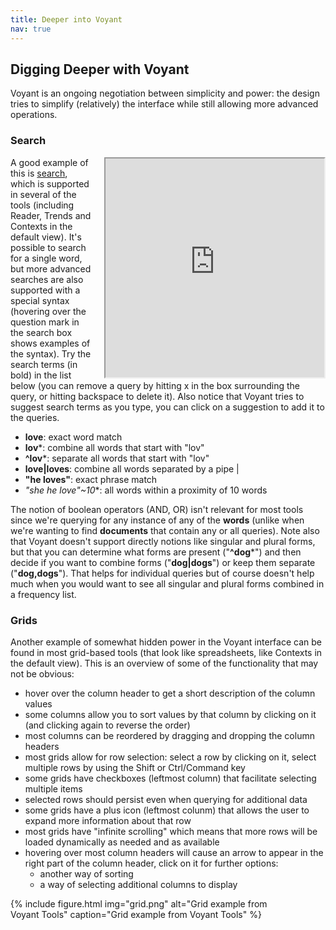 ```yaml
---
title: Deeper into Voyant
nav: true
---
```

## Digging Deeper with Voyant

Voyant is an ongoing negotiation between simplicity and power: the design tries to simplify (relatively) the interface while still allowing more advanced operations.

### Search

<iframe src="https://voyant-tools.org/tool/CorpusTerms/?corpus=austen" style="width: 350px; height: 350px; float: right;margin-left:20px;"></iframe>

A good example of this is [search](https://voyant-tools.org/docs/#!/guide/search), which is supported in several of the tools (including Reader, Trends and Contexts in the default view). It's possible to search for a single word, but more advanced searches are also supported with a special syntax (hovering over the question mark in the search box shows examples of the syntax). Try the search terms (in bold) in the list below (you can remove a query by hitting x in the box surrounding the query, or hitting backspace to delete it). Also notice that Voyant tries to suggest search terms as you type, you can click on a suggestion to add it to the queries.

*   **love**: exact word match
*   **lov***: combine all words that start with "lov"
*   **^lov***: separate all words that start with "lov"
*   **love|loves**: combine all words separated by a pipe |
*   **"he loves"**: exact phrase match
*   **"she he love*"~10**: all words within a proximity of 10 words

The notion of boolean operators (AND, OR) isn't relevant for most tools since we're querying for any instance of any of the **words** (unlike when we're wanting to find **documents** that contain any or all queries). Note also that Voyant doesn't support directly notions like singular and plural forms, but that you can determine what forms are present ("**^dog***") and then decide if you want to combine forms ("**dog|dogs**") or keep them separate ("**dog,dogs**"). That helps for individual queries but of course doesn't help much when you would want to see all singular and plural forms combined in a frequency list.

### Grids

Another example of somewhat hidden power in the Voyant interface can be found in most grid-based tools (that look like spreadsheets, like Contexts in the default view). This is an overview of some of the functionality that may not be obvious:

*   hover over the column header to get a short description of the column values
*   some columns allow you to sort values by that column by clicking on it (and clicking again to reverse the order)
*   most columns can be reordered by dragging and dropping the column headers
*   most grids allow for row selection: select a row by clicking on it, select multiple rows by using the Shift or Ctrl/Command key
*   some grids have checkboxes (leftmost column) that facilitate selecting multiple items
*   selected rows should persist even when querying for additional data
*   some grids have a plus icon (leftmost colunm) that allows the user to expand more information about that row
*   most grids have "infinite scrolling" which means that more rows will be loaded dynamically as needed and as available
*   hovering over most column headers will cause an arrow to appear in the right part of the column header, click on it for further options:
    *   another way of sorting
    *   a way of selecting additional columns to display

<div style="max-width: 450px;">

{% include figure.html img="grid.png" alt="Grid example from Voyant Tools" caption="Grid example from Voyant Tools" %}

</div>